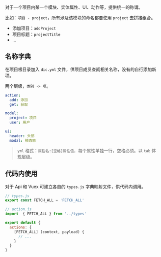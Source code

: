 对于一个项目内某一个模块、实体属性、UI、动作等，提供统一的称谓。

比如：`项目 - project`，所有涉及该模块的命名都要使用 `project` 去拼接组合。

* 添加项目：`addProject`
* 项目标题：`projectTitle`
* ...

## 名称字典

在项目根目录加入 `dic.yml` 文件，供项目成员查阅相关名称，没有的自行添加新项。

两个层级，`类别 -> 项`。

```yaml
action:
  add: 添加
  get: 获取

model:
  project: 项目
  user: 用户

ui:
  header: 头部
  modal: 模态窗
```

> `yml` 格式：`属性名:[空格]属性值`，每个属性单独一行，空格必须。以 `tab` 体现层级。

## 代码内使用

对于 Api 和 Vuex 可建立各自的 `types.js` 字典映射文件，供代码内调用。

```js
// types.js
export const FETCH_ALL = 'FETCH_ALL'

// action.js
import  { FETCH_ALL } from '../types'

export default {
  actions: {
    [FETCH_ALL] (context, payload) {
      // ...
    }
  }
}
```
